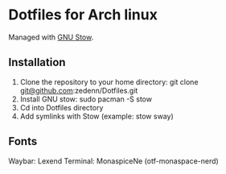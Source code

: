 # Dotfiles for Arch linux
Managed with [GNU Stow](https://www.gnu.org/software/stow/).

## Installation

1. Clone the repository to your home directory: git clone git@github.com:zedenn/Dotfiles.git
2. Install GNU stow: sudo pacman -S stow
3. Cd into Dotfiles directory
4. Add symlinks with Stow (example: stow sway)

## Fonts

Waybar: Lexend
Terminal: MonaspiceNe (otf-monaspace-nerd)
